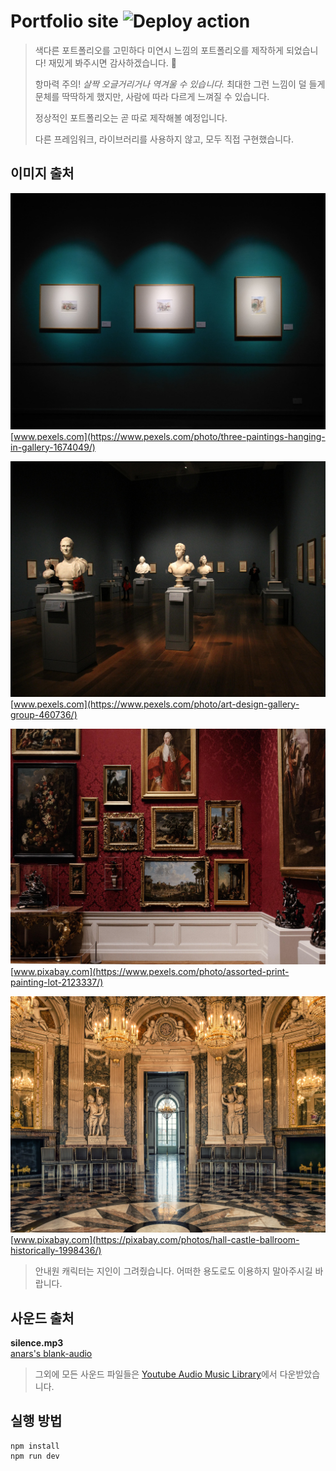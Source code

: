 # Portfolio site ![Deploy action](https://github.com/BangChunDeok/portfolio/workflows/Deploy%20action/badge.svg?branch=master)

> 색다른 포트폴리오를 고민하다 미연시 느낌의 포트폴리오를 제작하게 되었습니다! 재밌게 봐주시면 감사하겠습니다. 🤟
>
> 항마력 주의! _살짝 오글거리거나 역겨울 수 있습니다._ 최대한 그런 느낌이 덜 들게 문체를 딱딱하게 했지만, 사람에 따라 다르게 느껴질 수 있습니다.
>
> 정상적인 포트폴리오는 곧 따로 제작해볼 예정입니다.
>
> 다른 프레임워크, 라이브러리를 사용하지 않고, 모두 직접 구현했습니다.

## 이미지 출처

![갤러리 사진1](https://github.com/BangChunDeok/portfolio/blob/master/src/assets/images/bgs/art-gallery1.jpg)
[www.pexels.com](https://www.pexels.com/photo/three-paintings-hanging-in-gallery-1674049/)

![갤러리 사진2](https://github.com/BangChunDeok/portfolio/blob/master/src/assets/images/bgs/art-gallery2.jpg)
[www.pexels.com](https://www.pexels.com/photo/art-design-gallery-group-460736/)

![갤러리 사진3](https://github.com/BangChunDeok/portfolio/blob/master/src/assets/images/bgs/art-gallery3.jpg)
[www.pixabay.com](https://www.pexels.com/photo/assorted-print-painting-lot-2123337/)

![갤러리 사진3](https://github.com/BangChunDeok/portfolio/blob/master/src/assets/images/bgs/art-gallery-hall.jpg)
[www.pixabay.com](https://pixabay.com/photos/hall-castle-ballroom-historically-1998436/)

> 안내원 캐릭터는 지인이 그려줬습니다. 어떠한 용도로도 이용하지 말아주시길 바랍니다.

## 사운드 출처

**silence.mp3**<br>
[anars's blank-audio](https://github.com/anars/blank-audio)

> 그외에 모든 사운드 파일들은 [Youtube Audio Music Library](https://www.youtube.com/audiolibrary/music)에서 다운받았습니다.

## 실행 방법

```
npm install
npm run dev
```
